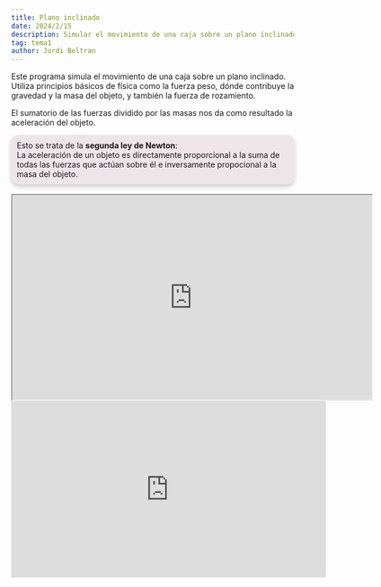 ```yaml
---
title: Plano inclinado
date: 2024/2/15
description: Simular el movimiento de una caja sobre un plano inclinado teniendo en cuenta la fuerza peso y la fuerza de rozamiento
tag: tema1
author: Jordi Beltran
---
```


Este programa simula el movimiento de una caja sobre un plano inclinado. Utiliza principios básicos de física como la fuerza peso, dónde contribuye la gravedad y la masa del objeto, y también la fuerza de rozamiento.

El sumatorio de las fuerzas dividido por las masas nos da como resultado la aceleración del objeto. 

<div style="background-color:#EEE5E9; padding: 10px; border-radius: 14px; box-shadow: 0px 4px 8px 0px rgba(0, 0, 0, 0.2);">
Esto se trata de la <b>segunda ley de Newton</b>:
<br>
La aceleración de un objeto es directamente proporcional a la suma de todas las fuerzas que actúan sobre él e inversamente propocional a la masa del objeto.
</div>

<br>

<div align="center">
<iframe src="https://editor.p5js.org/beltranj/full/PaNOWHhVT" width="640" height="365"></iframe>

<br>

<iframe width="560" height="315" src="https://www.youtube.com/embed/g4WcmiY6UtM?si=T5mmv-6S316LESOM" title="YouTube video player" frameborder="0" allow="accelerometer; autoplay; clipboard-write; encrypted-media; gyroscope; picture-in-picture; web-share" referrerpolicy="strict-origin-when-cross-origin" allowfullscreen></iframe>

</div>